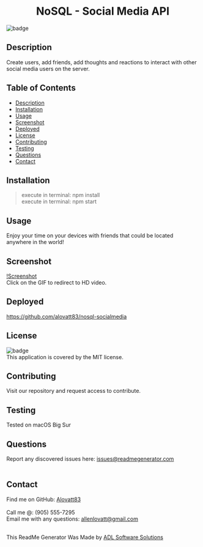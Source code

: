 <h1 align="center">NoSQL - Social Media API</h1>
  
![badge](https://img.shields.io/badge/license-MIT-orange)<br />

## Description
Create users, add friends, add thoughts and reactions to interact with other social media users on the server.
## Table of Contents
- [Description](#description)
- [Installation](#installation)
- [Usage](#usage)
- [Screenshot](#screenshot)
- [Deployed](#deployed)
- [License](#license)
- [Contributing](#contributing)
- [Testing](#testing)
- [Questions](#questions)
- [Contact](#contact)

## Installation
> execute in terminal: npm install<br />
> execute in terminal: npm start<br />

## Usage
Enjoy your time on your devices with friends that could be located anywhere in the world!
## Screenshot
[!Screenshot](/public/images/screenshot.png)<br />
Click on the GIF to redirect to HD video.


## Deployed
https://github.com/alovatt83/nosql-socialmedia

## License
![badge](https://img.shields.io/badge/license-MIT-orange)
<br />
This application is covered by the MIT license. 

## Contributing
Visit our repository and request access to contribute.

## Testing
Tested on macOS Big Sur

## Questions
Report any discovered issues here: issues@readmegenerator.com<br />
<br />

## Contact
Find me on GitHub: [Alovatt83](https://github.com/Alovatt83)<br />
<br />
Call me @: (905) 555-7295
<br />
Email me with any questions: allenlovatt@gmail.com<br /><br />

This ReadMe Generator Was Made by [ADL Software Solutions](https://github.com/alovatt83/ReadMe-Generator)
